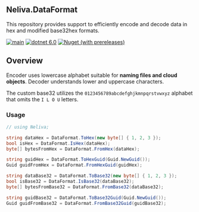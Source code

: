 ## Neliva.DataFormat

This repository provides support to efficiently encode and decode data in hex and modified base32hex formats.

[![main](https://github.com/neliva/Neliva.DataFormat/actions/workflows/main.yml/badge.svg)](https://github.com/neliva/Neliva.DataFormat/actions/workflows/main.yml)
[![dotnet 6.0](https://img.shields.io/badge/dotnet-8.0-green)](https://dotnet.microsoft.com/en-us/download/dotnet/8.0)
[![Nuget (with prereleases)](https://img.shields.io/nuget/vpre/Neliva.DataFormat)](https://www.nuget.org/packages/Neliva.DataFormat)

## Overview

Encoder uses lowercase alphabet suitable for **naming files and cloud objects**. Decoder understands lower and uppercase characters.

The custom base32 utilizes the `0123456789abcdefghjkmnpqrstvwxyz` alphabet that omits the `I L O U` letters.

### Usage
```C#
// using Neliva;

string dataHex = DataFormat.ToHex(new byte[] { 1, 2, 3 });
bool isHex = DataFormat.IsHex(dataHex);
byte[] bytesFromHex = DataFormat.FromHex(dataHex);

string guidHex = DataFormat.ToHexGuid(Guid.NewGuid());
Guid guidFromHex = DataFormat.FromHexGuid(guidHex);

string dataBase32 = DataFormat.ToBase32(new byte[] { 1, 2, 3 });
bool isBase32 = DataFormat.IsBase32(dataBase32);
byte[] bytesFromBase32 = DataFormat.FromBase32(dataBase32);

string guidBase32 = DataFormat.ToBase32Guid(Guid.NewGuid());
Guid guidFromBase32 = DataFormat.FromBase32Guid(guidBase32);
```
